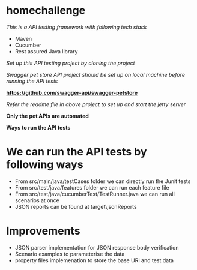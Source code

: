 # homechallenge

*This is a API testing framework with following tech stack*

* Maven
* Cucumber
* Rest assured Java library

*Set up this API testing project by cloning the project*

*Swagger pet store API project should be set up on local machine before running the API tests*

**https://github.com/swagger-api/swagger-petstore**

*Refer the readme file in above project to set up and start the jetty server*

**Only the pet APIs are automated**

**Ways to run the API tests**
# We can run the API tests by following ways 
* From src/main/java/testCases folder we can directly run the Junit tests
* From src/test/java/features folder we can run each feature file
* From src/test/java/cucumberTest/TestRunner.java we can run all scenarios at once
* JSON reports can be found at target\jsonReports

# Improvements
* JSON parser implementation for JSON response body verification
* Scenario examples to parameterise the data
* property files implemenation to store the base URI and test data

